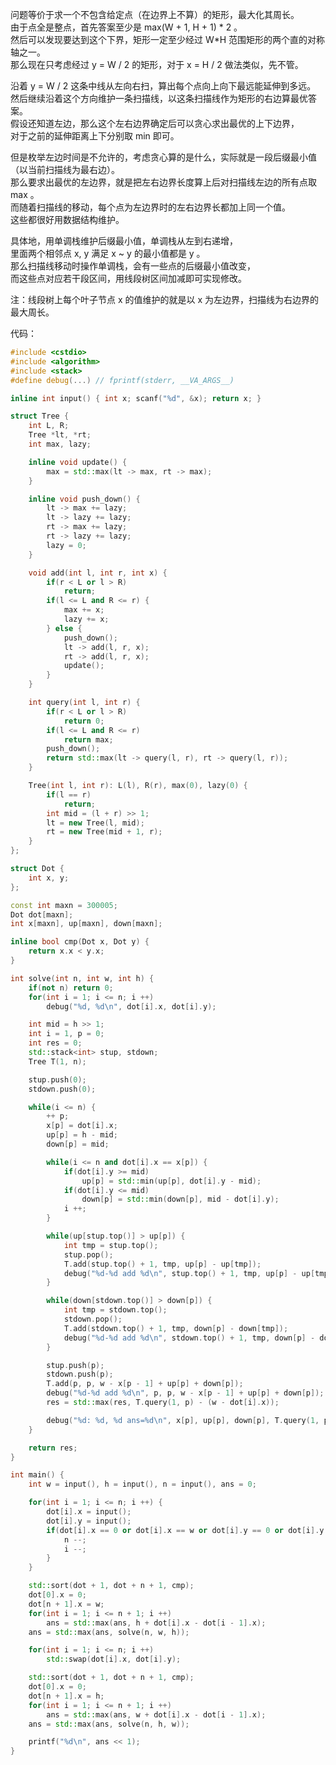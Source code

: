 问题等价于求一个不包含给定点（在边界上不算）的矩形，最大化其周长。  
由于点全是整点，首先答案至少是 max(W + 1, H + 1) * 2 。  
然后可以发现要达到这个下界，矩形一定至少经过 W*H 范围矩形的两个直的对称轴之一。  
那么现在只考虑经过 y = W / 2 的矩形，对于 x = H / 2 做法类似，先不管。

沿着 y = W / 2 这条中线从左向右扫，算出每个点向上向下最远能延伸到多远。  
然后继续沿着这个方向维护一条扫描线，以这条扫描线作为矩形的右边算最优答案。  
假设还知道左边，那么这个左右边界确定后可以贪心求出最优的上下边界，  
对于之前的延伸距离上下分别取 min 即可。

但是枚举左边时间是不允许的，考虑贪心算的是什么，实际就是一段后缀最小值（以当前扫描线为最右边）。  
那么要求出最优的左边界，就是把左右边界长度算上后对扫描线左边的所有点取 max 。  
而随着扫描线的移动，每个点为左边界时的左右边界长都加上同一个值。  
这些都很好用数据结构维护。

具体地，用单调栈维护后缀最小值，单调栈从左到右递增，  
里面两个相邻点 x, y 满足 x ~ y 的最小值都是 y 。  
那么扫描线移动时操作单调栈，会有一些点的后缀最小值改变，  
而这些点对应若干段区间，用线段树区间加减即可实现修改。

注：线段树上每个叶子节点 x 的值维护的就是以 x 为左边界，扫描线为右边界的最大周长。

代码：
```cpp
#include <cstdio>
#include <algorithm>
#include <stack>
#define debug(...) // fprintf(stderr, __VA_ARGS__)

inline int input() { int x; scanf("%d", &x); return x; }

struct Tree {
	int L, R;
	Tree *lt, *rt;
	int max, lazy;

	inline void update() {
		max = std::max(lt -> max, rt -> max);
	}

	inline void push_down() {
		lt -> max += lazy;
		lt -> lazy += lazy;
		rt -> max += lazy;
		rt -> lazy += lazy;
		lazy = 0;
	}

	void add(int l, int r, int x) {
		if(r < L or l > R)
			return;
		if(l <= L and R <= r) {
			max += x;
			lazy += x;
		} else {
			push_down();
			lt -> add(l, r, x);
			rt -> add(l, r, x);
			update();
		}
	}

	int query(int l, int r) {
		if(r < L or l > R)
			return 0;
		if(l <= L and R <= r)
			return max;
		push_down();
		return std::max(lt -> query(l, r), rt -> query(l, r));
	}

	Tree(int l, int r): L(l), R(r), max(0), lazy(0) {
		if(l == r)
			return;
		int mid = (l + r) >> 1;
		lt = new Tree(l, mid);
		rt = new Tree(mid + 1, r);
	}
};

struct Dot {
	int x, y;
};

const int maxn = 300005;
Dot dot[maxn];
int x[maxn], up[maxn], down[maxn];

inline bool cmp(Dot x, Dot y) {
	return x.x < y.x;
}

int solve(int n, int w, int h) {
	if(not n) return 0;
	for(int i = 1; i <= n; i ++)
		debug("%d, %d\n", dot[i].x, dot[i].y);

	int mid = h >> 1;
	int i = 1, p = 0;
	int res = 0;
	std::stack<int> stup, stdown;
	Tree T(1, n);

	stup.push(0);
	stdown.push(0);

	while(i <= n) {
		++ p;
		x[p] = dot[i].x;
		up[p] = h - mid;
		down[p] = mid;

		while(i <= n and dot[i].x == x[p]) {
			if(dot[i].y >= mid)
				up[p] = std::min(up[p], dot[i].y - mid);
			if(dot[i].y <= mid)
				down[p] = std::min(down[p], mid - dot[i].y);
			i ++;
		}

		while(up[stup.top()] > up[p]) {
			int tmp = stup.top();
			stup.pop();
			T.add(stup.top() + 1, tmp, up[p] - up[tmp]);
			debug("%d-%d add %d\n", stup.top() + 1, tmp, up[p] - up[tmp]);
		}

		while(down[stdown.top()] > down[p]) {
			int tmp = stdown.top();
			stdown.pop();
			T.add(stdown.top() + 1, tmp, down[p] - down[tmp]);
			debug("%d-%d add %d\n", stdown.top() + 1, tmp, down[p] - down[tmp]);
		}

		stup.push(p);
		stdown.push(p);
		T.add(p, p, w - x[p - 1] + up[p] + down[p]);
		debug("%d-%d add %d\n", p, p, w - x[p - 1] + up[p] + down[p]);
		res = std::max(res, T.query(1, p) - (w - dot[i].x));

		debug("%d: %d, %d ans=%d\n", x[p], up[p], down[p], T.query(1, p) - (w - dot[i].x));
	}

	return res;
}

int main() {
	int w = input(), h = input(), n = input(), ans = 0;

	for(int i = 1; i <= n; i ++) {
		dot[i].x = input();
		dot[i].y = input();
		if(dot[i].x == 0 or dot[i].x == w or dot[i].y == 0 or dot[i].y == h) {
			n --;
			i --;
		}
	}

	std::sort(dot + 1, dot + n + 1, cmp);
	dot[0].x = 0;
	dot[n + 1].x = w;
	for(int i = 1; i <= n + 1; i ++)
		ans = std::max(ans, h + dot[i].x - dot[i - 1].x);
	ans = std::max(ans, solve(n, w, h));

	for(int i = 1; i <= n; i ++)
		std::swap(dot[i].x, dot[i].y);

	std::sort(dot + 1, dot + n + 1, cmp);
	dot[0].x = 0;
	dot[n + 1].x = h;
	for(int i = 1; i <= n + 1; i ++)
		ans = std::max(ans, w + dot[i].x - dot[i - 1].x);
	ans = std::max(ans, solve(n, h, w));

	printf("%d\n", ans << 1);
}
```